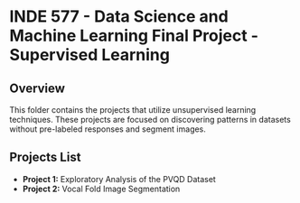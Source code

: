# INDE 577 - Data Science and Machine Learning Final Project - Supervised Learning 

## Overview
This folder contains the projects that utilize unsupervised learning techniques. These projects are focused on discovering patterns in datasets without pre-labeled responses and segment images.

## Projects List
- **Project 1:** Exploratory Analysis of the PVQD Dataset
- **Project 2:** Vocal Fold Image Segmentation 
